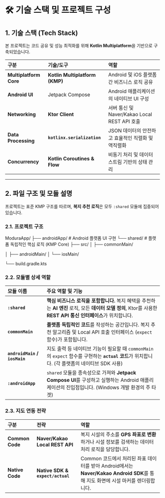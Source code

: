 # 🛠️ 기술 스택 및 프로젝트 구성

## 1. 기술 스택 (Tech Stack)

본 프로젝트는 코드 공유 및 성능 최적화를 위해 **Kotlin Multiplatform**을 기반으로 구축되었습니다.

| 구분 | 기술/도구 | 역할 |
| :--- | :--- | :--- |
| **Multiplatform Core** | **Kotlin Multiplatform (KMP)** | Android 및 iOS 플랫폼 간 비즈니스 로직 공유 |
| **Android UI** | Jetpack Compose | Android 애플리케이션의 네이티브 UI 구성 |
| **Networking** | **Ktor Client** | 서버 통신 및 Naver/Kakao Local REST API 호출 |
| **Data Processing** | **`kotlinx.serialization`** | JSON 데이터의 안전하고 효율적인 직렬화 및 역직렬화 |
| **Concurrency** | **Kotlin Coroutines & Flow** | 비동기 처리 및 데이터 스트림 기반의 상태 관리 |

---

## 2. 파일 구조 및 모듈 설명

프로젝트는 표준 KMP 구조를 따르며, **복지 추천 로직**은 모두 `:shared` 모듈에 집중되어 있습니다.

### 2.1. 프로젝트 구조
ModuraApp/
├── androidApp/          # Android 플랫폼 UI 구현
└── shared/              # 플랫폼 독립적인 핵심 로직 (KMP Core)
├── src/
│   ├── commonMain/

│   ├── androidMain/
│   └── iosMain/

└── build.gradle.kts

### 2.2. 모듈별 상세 역할

| 모듈 이름 | 주요 역할 및 기능 |
| :--- | :--- |
| **`:shared`** | **핵심 비즈니스 로직을 포함합니다.** 복지 혜택을 추천하는 **AI 엔진** 로직, 모든 **데이터 모델 정의**, Ktor를 사용한 **REST API 통신 인터페이스**가 위치합니다. |
| **`commonMain`** | **플랫폼 독립적인 코드**를 작성하는 공간입니다. 복지 추천 알고리즘 및 Local API 호출 인터페이스 (`expect` 함수)가 포함됩니다. |
| **`androidMain` / `iosMain`** | 지도 출력 등 네이티브 기능이 필요할 때 `commonMain`의 `expect` 함수를 구현하는 **`actual` 코드**가 위치합니다. (각 플랫폼의 네이티브 SDK 사용) |
| **`:androidApp`** | `shared` 모듈을 종속성으로 가져와 **Jetpack Compose UI**를 구성하고 실행하는 Android 애플리케이션의 진입점입니다. (Windows 개발 환경의 주 타겟) |

### 2.3. 지도 연동 전략

| 구분 | 전략 | 역할 |
| :--- | :--- | :--- |
| **Common Code** | **Naver/Kakao Local REST API** | 복지 시설의 주소를 **GPS 좌표로 변환**하거나 시설 정보를 검색하는 데이터 처리 로직을 담당합니다. |
| **Native Code** | **Native SDK & `expect/actual`** | Common 코드에서 처리된 좌표 데이터를 받아 Android에서는 **Naver/Kakao Android SDK**를 통해 지도 화면에 시설 마커를 렌더링합니다. |